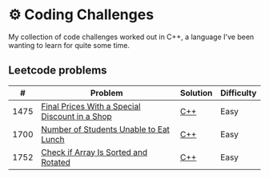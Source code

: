 # ⚙️ Coding Challenges

My collection of code challenges worked out in C++, a language I've been wanting to learn for quite some time.

## Leetcode problems
|  #  | Problem         |  Solution       |  Difficulty     |
|-----|---------------- | --------------- | --------------- |
1475 | [Final Prices With a Special Discount in a Shop](https://leetcode.com/problems/final-prices-with-a-special-discount-in-a-shop/) | [C++](./leetcode/final-prices-with-a-special-discount-in-a-shop.cpp) | Easy
1700 | [Number of Students Unable to Eat Lunch](https://leetcode.com/problems/number-of-students-unable-to-eat-lunch/) | [C++](./leetcode/number-of-students-unable-to-eat-lunch.cpp) | Easy
1752 | [Check if Array Is Sorted and Rotated](https://leetcode.com/problems/check-if-array-is-sorted-and-rotated/) | [C++](./leetcode/check-if-array-is-sorted-and-rotated.cpp) | Easy
